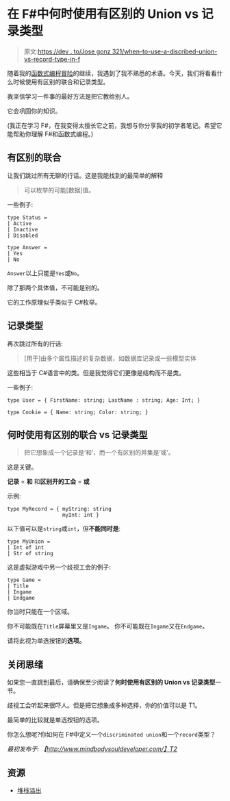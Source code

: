 # 在 F#中何时使用有区别的 Union vs 记录类型

> 原文:[https://dev . to/Jose gonz 321/when-to-use-a-discribed-union-vs-record-type-in-f](https://dev.to/josegonz321/when-to-use-a-discriminated-union-vs-record-type-in-f)

随着我的[函数式编程冒险](http://www.mindbodysouldeveloper.com/2017/01/07/intro-functional-programming-resources/)的继续，我遇到了我不熟悉的术语。今天，我们将看看什么时候使用有区别的联合和记录类型。

我坚信学习一件事的最好方法是把它教给别人。

它会巩固你的知识。

(我正在学习 F#，在我变得太擅长它之前，我想与你分享我的初学者笔记。希望它能帮助你理解 F#和函数式编程。)

## [](#discriminated-union)有区别的联合

让我们跳过所有无聊的行话。这是我能找到的最简单的解释

> 可以枚举的可能[数据]值。

一些例子:

```
type Status =
| Active
| Inactive
| Disabled

type Answer =
| Yes
| No 
```

`Answer`以上只能是`Yes`或`No`。

除了那两个具体值，不可能是别的。

它的工作原理似乎类似于 C#枚举。

## [](#record-type)记录类型

再次跳过所有的行话:

> [用于]由多个属性描述的复杂数据，如数据库记录或一些模型实体

这些相当于 C#语言中的类。但是我觉得它们更像是结构而不是类。

一些例子:

```
type User = { FirstName: string; LastName : string; Age: Int; }

type Cookie = { Name: string; Color: string; } 
```

## [](#when-to-use-a-discriminated-union-vs-record-type)何时使用有区别的联合 vs 记录类型

> 把它想象成一个记录是‘和’，而一个有区别的并集是‘或’。

这是关键。

**记录** = **和**
和**区别开的工会** = **或**

示例:

```
type MyRecord = { myString: string
                  myInt: int } 
```

以下值可以是`string`或`int`，但**不能同时是**:

```
type MyUnion = 
| Int of int
| Str of string 
```

这是虚拟游戏中另一个歧视工会的例子:

```
type Game =
| Title
| Ingame
| Endgame 
```

你当时只能在一个区域。

你不可能既在`Title`屏幕里又是`Ingame`。
你不可能既在`Ingame`又在`Endgame`。

请将此视为单选按钮的**选项。**

## [](#closing-thoughts)关闭思绪

如果您一直跳到最后，请确保至少阅读了**何时使用有区别的 Union vs 记录类型**一节。

歧视工会听起来很吓人。但是把它想象成多种选择，你的价值可以是 T1。

最简单的比较就是单选按钮的选项。

你怎么想呢?你如何在 F#中定义一个`discriminated union`和一个`record`类型？

*最初发布于:
【http://www.mindbodysouldeveloper.com/】T2*

## [](#resources)资源

*   [堆栈溢出](https://stackoverflow.com/questions/17291932/when-to-use-a-discriminate-union-vs-record-type-in-f)